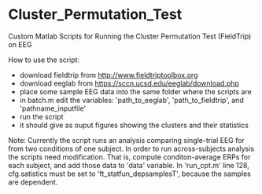 # Cluster_Permutation_Test

Custom Matlab Scripts for Running the Cluster Permutation Test (FieldTrip) on EEG

How to use the script:
- download fieldtrip from http://www.fieldtriptoolbox.org
- download eeglab from https://sccn.ucsd.edu/eeglab/download.php
- place some sample EEG data into the same folder where the scripts are
- in batch.m edit the variables: 'path_to_eeglab', 'path_to_fieldtrip', and 'pathname_inputfile'
- run the script
- it should give as ouput figures showing the clusters and their statistics

Note: Currently the script runs an analysis comparing single-trial EEG for from two conditions of one subject.
In order to run across-subjects analysis the scripts need modification. That is, compute conditon-average ERPs 
for each subject, and add those data to 'data' variable. 
In 'run_cpt.m' line 128, cfg.satistics must be set to 'ft_statfun_depsamplesT', because the samples are dependent.
